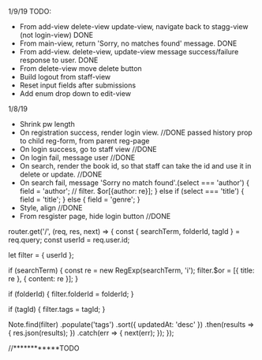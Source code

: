 1/9/19 TODO:
* From add-view delete-view update-view, navigate back to stagg-view (not login-view) DONE
* From main-view, return 'Sorry, no matches found' message. DONE
* From add-view. delete-view, update-view message success/failure response to user. DONE
* From delete-view move delete button
* Build logout from staff-view
* Reset input fields after submissions
* Add enum drop down to edit-view


1/8/19
* Shrink pw length
* On registration success, render login view. //DONE passed history prop to child reg-form, from parent reg-page 
* On login success, go to staff view //DONE
* On login fail, message user  //DONE
* On search, render the book id, so that staff can take the id and use it in delete or update. //DONE
* On search fail, message 'Sorry no match found'.(select === 'author') {
      field = 'author';
      // filter. $or[{author: re}];
    } else if (select === 'title') {
      field = 'title';
    } else {
      field = 'genre';
    } 
* Style, align //DONE
* From resgister page, hide login button //DONE






router.get('/', (req, res, next) => {
  const { searchTerm, folderId, tagId } = req.query;
  const userId = req.user.id;

  let filter = { userId };

  if (searchTerm) {
    const re = new RegExp(searchTerm, 'i');
    filter.$or = [{ title: re }, { content: re }];
  }

  if (folderId) {
    filter.folderId = folderId;
  }

  if (tagId) {
    filter.tags = tagId;
  }

  Note.find(filter)
    .populate('tags')
    .sort({ updatedAt: 'desc' })
    .then(results => {
      res.json(results);
    })
    .catch(err => {
      next(err);
    });
});


//************TODO

  